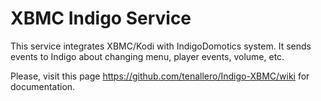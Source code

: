 XBMC Indigo Service
===================

This service integrates XBMC/Kodi with IndigoDomotics system.
It sends events to Indigo about changing menu, player events, volume, etc.

Please, visit this page https://github.com/tenallero/Indigo-XBMC/wiki for documentation.